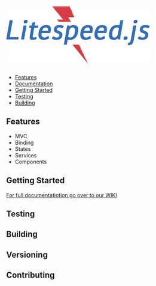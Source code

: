 # ![Litespeed.js Logo](img/litespeed.png "Litespeed.js Logo")

- [Features](#features)
- [Documentation](#documentation)
- [Getting Started](#getting-started)
- [Testing](#testing)
- [Building](#building)

## Features

* MVC
* Binding
* States
* Services
* Components

## Getting Started

[For full documentatiotion go over to our WIKI]()

## Testing

## Building

## Versioning

## Contributing
